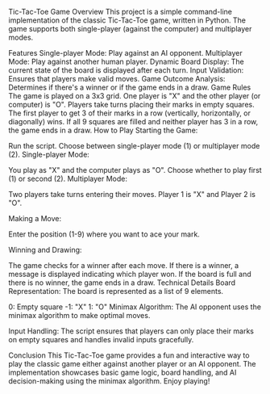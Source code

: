 Tic-Tac-Toe Game
Overview
This project is a simple command-line implementation of the classic Tic-Tac-Toe game, written in Python. The game supports both single-player (against the computer) and multiplayer modes.

Features
Single-player Mode: Play against an AI opponent.
Multiplayer Mode: Play against another human player.
Dynamic Board Display: The current state of the board is displayed after each turn.
Input Validation: Ensures that players make valid moves.
Game Outcome Analysis: Determines if there's a winner or if the game ends in a draw.
Game Rules
The game is played on a 3x3 grid.
One player is "X" and the other player (or computer) is "O".
Players take turns placing their marks in empty squares.
The first player to get 3 of their marks in a row (vertically, horizontally, or diagonally) wins.
If all 9 squares are filled and neither player has 3 in a row, the game ends in a draw.
How to Play
Starting the Game:

Run the script.
Choose between single-player mode (1) or multiplayer mode (2).
Single-player Mode:

You play as "X" and the computer plays as "O".
Choose whether to play first (1) or second (2).
Multiplayer Mode:

Two players take turns entering their moves.
Player 1 is "X" and Player 2 is "O".

Making a Move:

Enter the position (1-9) where you want to ace your mark.

Winning and Drawing:

The game checks for a winner after each move.
If there is a winner, a message is displayed indicating which player won.
If the board is full and there is no winner, the game ends in a draw.
Technical Details
Board Representation: The board is represented as a list of 9 elements.

0: Empty square
-1: "X"
1: "O"
Minimax Algorithm: The AI opponent uses the minimax algorithm to make optimal moves.

Input Handling: The script ensures that players can only place their marks on empty squares and handles invalid inputs gracefully.

Conclusion
This Tic-Tac-Toe game provides a fun and interactive way to play the classic game either against another player or an AI opponent. The implementation showcases basic game logic, board handling, and AI decision-making using the minimax algorithm. Enjoy playing!
